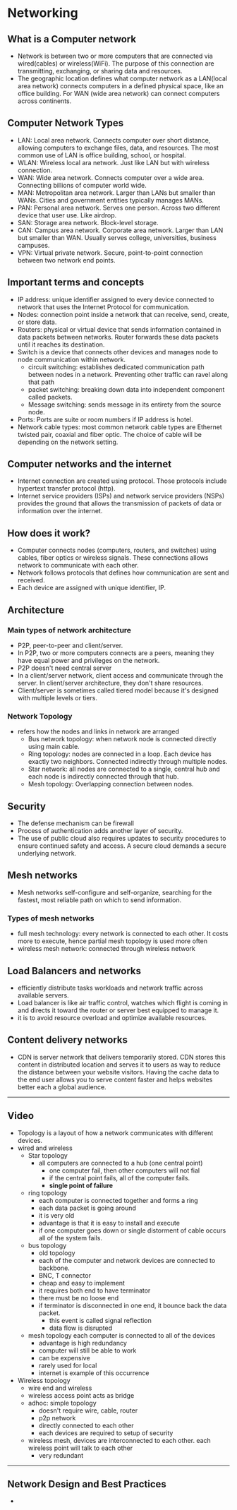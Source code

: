 # Networking

## What is a Computer network
- Network is between two or more computers that are connected via wired(cables) or wireless(WiFi). The purpose of this connection are transmitting, exchanging, or sharing data and resources.
- The geographic location defines what computer network as a LAN(local area network) connects computers in a defined physical space, like an office building. For WAN (wide area network) can connect computers across continents. 

## Computer Network Types
- LAN: Local area network. Connects computer over short distance, allowing computers to exchange files, data, and resources. The most common use of LAN is office building, school, or hospital. 
- WLAN: Wireless local ara network. Just like LAN but with wireless connection.
- WAN: Wide area network. Connects computer over a wide area. Connecting billions of computer world wide. 
- MAN: Metropolitan area network. Larger than LANs but smaller than WANs. Cities and government entities typically manages MANs.
- PAN: Personal area network. Serves one person. Across two different device that user use. Like airdrop.
- SAN: Storage area network. Block-level storage. 
- CAN: Campus area network. Corporate area network. Larger than LAN but smaller than WAN. Usually serves college, universities, business campuses.
- VPN: Virtual private network. Secure, point-to-point connection between two network end points.

## Important terms and concepts
- IP address: unique identifier assigned to every device connected to network that uses the Internet Protocol for communication. 
- Nodes: connection point inside a network that can receive, send, create, or store data.  
- Routers: physical or virtual device that sends information contained in data packets between networks. Router forwards these data packets until it reaches its destination.
- Switch is a device that connects other devices and manages node to node communication within network. 
    - circuit switching: establishes dedicated communication path between nodes in a network. Preventing other traffic can ravel along that path
    - packet switching: breaking down data into independent component called packets. 
    - Message switching: sends message in its entirety from the source node. 
- Ports: Ports are suite or room numbers if IP address is hotel.
- Network cable types: most common network cable types are Ethernet twisted pair, coaxial and fiber optic. The choice of cable will be depending on the network setting.

## Computer networks and the internet
- Internet connection are created using protocol. Those protocols include hypertext transfer protocol (http). 
- Internet service providers (ISPs) and network service providers (NSPs) provides the ground that allows the transmission of packets of data or information over the internet. 

## How does it work?
- Computer connects nodes (computers, routers, and switches) using cables, fiber optics or wireless signals. These connections allows network to communicate with each other.
- Network follows protocols that defines how communication are sent and received. 
- Each device are assigned with unique identifier, IP. 

## Architecture

### Main types of network architecture
- P2P, peer-to-peer and client/server.
- In P2P, two or more computers connects are a peers, meaning they have equal power and privileges on the network. 
- P2P doesn't need central server
- In a client/server network, client access and communicate through the server. In client/server architecture, they don't share resources.
- Client/server is sometimes called tiered model because it's designed with multiple levels or tiers.

### Network Topology
- refers how the nodes and links in network are arranged
    - Bus network topology: when network node is connected directly using main cable.
    - Ring topology: nodes are connected in a loop. Each device has exactly two neighbors. Connected indirectly through multiple nodes.
    - Star network: all nodes are connected to a single, central hub and each node is indirectly connected through that hub.
    - Mesh topology: Overlapping connection between nodes.

## Security
- The defense mechanism can be firewall
- Process of authentication adds another layer of security.
- The use of public cloud also requires updates to security procedures to ensure continued safety and access. A secure cloud demands a secure underlying network. 

## Mesh networks
- Mesh networks self-configure and self-organize, searching for the fastest, most reliable path on which to send information.

### Types of mesh networks
- full mesh technology: every network is connected to each other. It costs more to execute, hence partial mesh topology is used more often
- wireless mesh network: connected through wireless network

## Load Balancers and networks
- efficiently distribute tasks workloads and network traffic across available servers.
- Load balancer is like air traffic control, watches which flight is coming in and directs it toward the router or server best equipped to manage it.
- it is to avoid resource overload and optimize available resources.

## Content delivery networks
- CDN is server network that delivers temporarily stored. CDN stores this content in distributed location and serves it to users as way to reduce the distance between your website visitors. Having the cache data to the end user allows you to serve content faster and helps websites better each a global audience.

---
## **Video**

- Topology is a layout of how a network communicates with different devices.
- wired and wireless
    - Star topology
        - all computers are connected to a hub (one central point)
            - one computer fail, then other computers will not fial
            - if the central point fails, all of the computer fails.
            - **single point of failure**
    - ring topology
        - each computer is connected together and forms a ring
        - each data packet is going around 
        - it is very old
        - advantage is that it is easy to install and execute
        - if one computer goes down or single distorment of cable occurs all of the system fails.
    - bus topology
        - old topology
        - each of the computer and network devices are connected to backbone. 
        - BNC, T connector
        - cheap and easy to implement
        - it requires both end to have terminator
        - there must be no loose end
        - if terminator is disconnected in one end, it bounce back the data packet.
            - this event is called signal reflection
            - data flow is disrupted
    - mesh topology each computer is connected to all of the devices
        - advantage is high redundancy
        - computer will still be able to work
        - can be expensive
        - rarely used for local
        - internet is example of this occurrence
- Wireless topology 
    - wire end and wireless 
    - wireless access point acts as bridge
    - adhoc: simple topology
        - doesn't require wire, cable, router
        - p2p network
        - directly connected to each other
        - each devices are required to setup of security
    - wireless mesh, devices are interconnected to each other. each wireless point will talk to each other
        - very redundant

---

## Network Design and Best Practices
- 